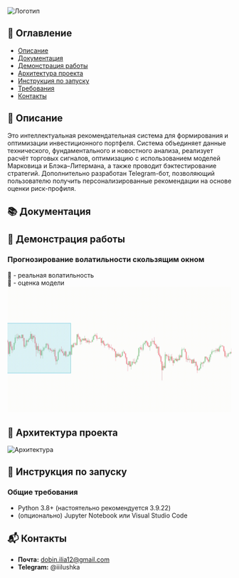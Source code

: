 ![Логотип](https://i.ibb.co/TBVhDjSB/har-rv.jpg)
## 📑 Оглавление
- [Описание](#описание)
- [Документация](#документация)
- [Демонстрация работы](#демонстрация-работы)
- [Архитектура проекта](#инструкция-по-запуску)
- [Инструкция по запуску](#инструкция-по-запуску)
- [Требования](#требования)
- [Контакты](#контакты)

## 📝 Описание
Это интеллектуальная рекомендательная система для формирования и оптимизации инвестиционного портфеля. Система объединяет данные технического, фундаментального и новостного анализа, реализует расчёт торговых сигналов, оптимизацию с использованием моделей Марковица и Блэка–Литермана, а также проводит бэктестирование стратегий. Дополнительно разработан Telegram-бот, позволяющий пользователю получить персонализированные рекомендации на основе оценки риск-профиля.

## 📚 Документация


## 🎥 Демонстрация работы
### Прогнозирование волатильности скользящим окном
🔵 - реальная волатильность\
🔮 - оценка модели
![Демонстрация работы скользящей регрессии](rolling_regression.gif)

## 📌 Архитектура проекта
![Архитектура](https://i.ibb.co/pjdSFw4F/harrv.jpg)


## 🚀 Инструкция по запуску

### Общие требования

- Python 3.8+ (настоятельно рекомендуется 3.9.22)
- (опционально) Jupyter Notebook или Visual Studio Code

## 📬 Контакты
- **Почта:** dobin.ilia12@gmail.com
- **Telegram:** @iiilushka
